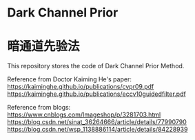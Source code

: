 # Dark Channel Prior
# 暗通道先验法
This repository stores the code of Dark Channel Prior Method.

Reference from Doctor Kaiming He's paper:
https://kaiminghe.github.io/publications/cvpr09.pdf
https://kaiminghe.github.io/publications/eccv10guidedfilter.pdf

Reference from blogs:
https://www.cnblogs.com/Imageshop/p/3281703.html
https://blog.csdn.net/sinat_36264666/article/details/77990790
https://blog.csdn.net/wsp_1138886114/article/details/84228939
